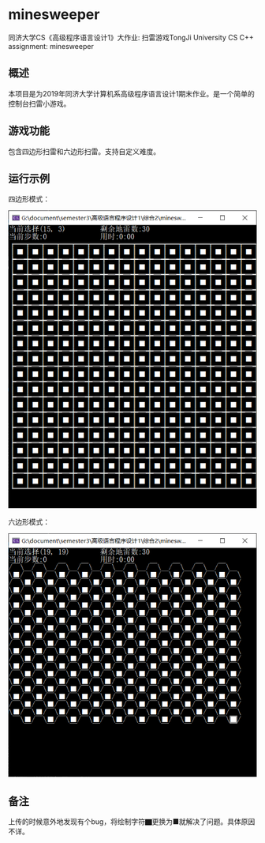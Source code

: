 # minesweeper
同济大学CS《高级程序语言设计1》大作业: 扫雷游戏TongJi University CS C++ assignment: minesweeper
## 概述

本项目是为2019年同济大学计算机系高级程序语言设计1期末作业。是一个简单的控制台扫雷小游戏。

## 游戏功能

包含四边形扫雷和六边形扫雷。支持自定义难度。

## 运行示例

四边形模式：

![四边形模式](https://github.com/lingbai-kong/minesweeper/blob/main/example1.png)

六边形模式：

![六边形模式](https://github.com/lingbai-kong/minesweeper/blob/main/example2.png)

## 备注

上传的时候意外地发现有个bug，将绘制字符▇更换为■就解决了问题。具体原因不详。
